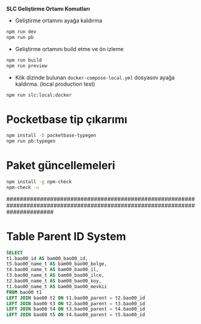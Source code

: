 **SLC Geliştirme Ortamı Komutları**

- Geliştirme ortamını ayağa kaldırma

```bash
npm run dev
npm run pb
```

- Geliştirme ortamını build etme ve ön izleme

```bash
npm run build
npm run preview
```

- Kök dizinde bulunan `docker-compose-local.yml` dosyasını ayağa kaldırma. (local production test)

```bash
npm run slc:local:docker
```

# Pocketbase tip çıkarımı

```bash
npm install -D pocketbase-typegen
npm run pb:typegen
```

# Paket güncellemeleri

```bash
npm install -g npm-check
npm-check -u
```

##############################################################################################################################

# Table Parent ID System

```sql
SELECT
t1.bao00_id AS bam00_bao00_id,
t5.bao00_name_t AS bam00_bao00_bolge,
t4.bao00_name_t AS bam00_bao00_il,
t3.bao00_name_t AS bam00_bao00_ilce,
t2.bao00_name_t AS bam00_bao00_koy,
t1.bao00_name_t AS bam00_bao00_mevkii
FROM bao00 t1
LEFT JOIN bao00 t2 ON t1.bao00_parent = t2.bao00_id
LEFT JOIN bao00 t3 ON t2.bao00_parent = t3.bao00_id
LEFT JOIN bao00 t4 ON t3.bao00_parent = t4.bao00_id
LEFT JOIN bao00 t5 ON t4.bao00_parent = t5.bao00_id
```
